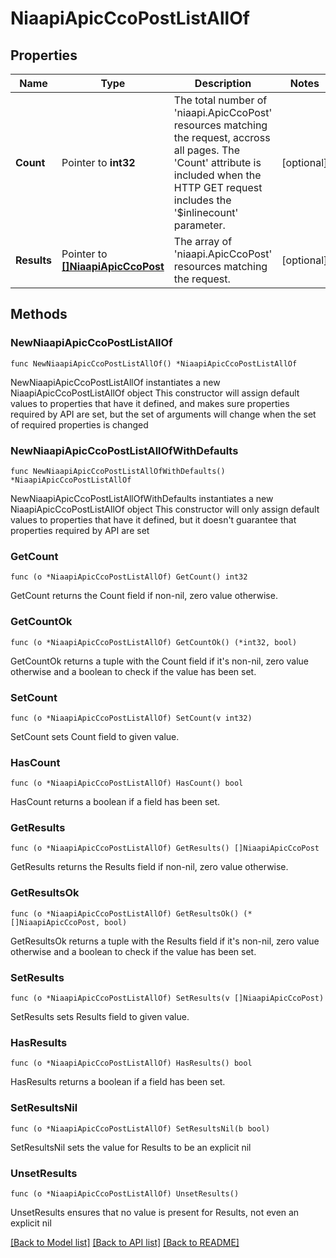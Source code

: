 # NiaapiApicCcoPostListAllOf

## Properties

Name | Type | Description | Notes
------------ | ------------- | ------------- | -------------
**Count** | Pointer to **int32** | The total number of &#39;niaapi.ApicCcoPost&#39; resources matching the request, accross all pages. The &#39;Count&#39; attribute is included when the HTTP GET request includes the &#39;$inlinecount&#39; parameter. | [optional] 
**Results** | Pointer to [**[]NiaapiApicCcoPost**](NiaapiApicCcoPost.md) | The array of &#39;niaapi.ApicCcoPost&#39; resources matching the request. | [optional] 

## Methods

### NewNiaapiApicCcoPostListAllOf

`func NewNiaapiApicCcoPostListAllOf() *NiaapiApicCcoPostListAllOf`

NewNiaapiApicCcoPostListAllOf instantiates a new NiaapiApicCcoPostListAllOf object
This constructor will assign default values to properties that have it defined,
and makes sure properties required by API are set, but the set of arguments
will change when the set of required properties is changed

### NewNiaapiApicCcoPostListAllOfWithDefaults

`func NewNiaapiApicCcoPostListAllOfWithDefaults() *NiaapiApicCcoPostListAllOf`

NewNiaapiApicCcoPostListAllOfWithDefaults instantiates a new NiaapiApicCcoPostListAllOf object
This constructor will only assign default values to properties that have it defined,
but it doesn't guarantee that properties required by API are set

### GetCount

`func (o *NiaapiApicCcoPostListAllOf) GetCount() int32`

GetCount returns the Count field if non-nil, zero value otherwise.

### GetCountOk

`func (o *NiaapiApicCcoPostListAllOf) GetCountOk() (*int32, bool)`

GetCountOk returns a tuple with the Count field if it's non-nil, zero value otherwise
and a boolean to check if the value has been set.

### SetCount

`func (o *NiaapiApicCcoPostListAllOf) SetCount(v int32)`

SetCount sets Count field to given value.

### HasCount

`func (o *NiaapiApicCcoPostListAllOf) HasCount() bool`

HasCount returns a boolean if a field has been set.

### GetResults

`func (o *NiaapiApicCcoPostListAllOf) GetResults() []NiaapiApicCcoPost`

GetResults returns the Results field if non-nil, zero value otherwise.

### GetResultsOk

`func (o *NiaapiApicCcoPostListAllOf) GetResultsOk() (*[]NiaapiApicCcoPost, bool)`

GetResultsOk returns a tuple with the Results field if it's non-nil, zero value otherwise
and a boolean to check if the value has been set.

### SetResults

`func (o *NiaapiApicCcoPostListAllOf) SetResults(v []NiaapiApicCcoPost)`

SetResults sets Results field to given value.

### HasResults

`func (o *NiaapiApicCcoPostListAllOf) HasResults() bool`

HasResults returns a boolean if a field has been set.

### SetResultsNil

`func (o *NiaapiApicCcoPostListAllOf) SetResultsNil(b bool)`

 SetResultsNil sets the value for Results to be an explicit nil

### UnsetResults
`func (o *NiaapiApicCcoPostListAllOf) UnsetResults()`

UnsetResults ensures that no value is present for Results, not even an explicit nil

[[Back to Model list]](../README.md#documentation-for-models) [[Back to API list]](../README.md#documentation-for-api-endpoints) [[Back to README]](../README.md)


